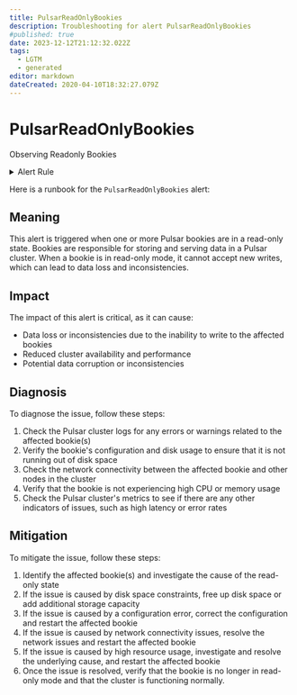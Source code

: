 ```yaml
---
title: PulsarReadOnlyBookies
description: Troubleshooting for alert PulsarReadOnlyBookies
#published: true
date: 2023-12-12T21:12:32.022Z
tags: 
  - LGTM
  - generated
editor: markdown
dateCreated: 2020-04-10T18:32:27.079Z
---
```


# PulsarReadOnlyBookies

Observing Readonly Bookies

<details>
  <summary>Alert Rule</summary>

{{% rule "pulsar/pulsar-internal.yml" "PulsarReadOnlyBookies" %}}

{{% comment %}}

```yaml
alert: PulsarReadOnlyBookies
expr: count(bookie_SERVER_STATUS{} == 0) by (pod)
for: 5m
labels:
    severity: critical
annotations:
    summary: Pulsar read only bookies (instance {{ $labels.instance }})
    description: |-
        Observing Readonly Bookies
          VALUE = {{ $value }}
          LABELS = {{ $labels }}
    runbook: https://github.com/srerun/prometheus-alerts/blob/main/content/runbooks/pulsar-internal/PulsarReadOnlyBookies.md

```

{{% /comment %}}

</details>


Here is a runbook for the `PulsarReadOnlyBookies` alert:

## Meaning

This alert is triggered when one or more Pulsar bookies are in a read-only state. Bookies are responsible for storing and serving data in a Pulsar cluster. When a bookie is in read-only mode, it cannot accept new writes, which can lead to data loss and inconsistencies.

## Impact

The impact of this alert is critical, as it can cause:

* Data loss or inconsistencies due to the inability to write to the affected bookies
* Reduced cluster availability and performance
* Potential data corruption or inconsistencies

## Diagnosis

To diagnose the issue, follow these steps:

1. Check the Pulsar cluster logs for any errors or warnings related to the affected bookie(s)
2. Verify the bookie's configuration and disk usage to ensure that it is not running out of disk space
3. Check the network connectivity between the affected bookie and other nodes in the cluster
4. Verify that the bookie is not experiencing high CPU or memory usage
5. Check the Pulsar cluster's metrics to see if there are any other indicators of issues, such as high latency or error rates

## Mitigation

To mitigate the issue, follow these steps:

1. Identify the affected bookie(s) and investigate the cause of the read-only state
2. If the issue is caused by disk space constraints, free up disk space or add additional storage capacity
3. If the issue is caused by a configuration error, correct the configuration and restart the affected bookie
4. If the issue is caused by network connectivity issues, resolve the network issues and restart the affected bookie
5. If the issue is caused by high resource usage, investigate and resolve the underlying cause, and restart the affected bookie
6. Once the issue is resolved, verify that the bookie is no longer in read-only mode and that the cluster is functioning normally.
